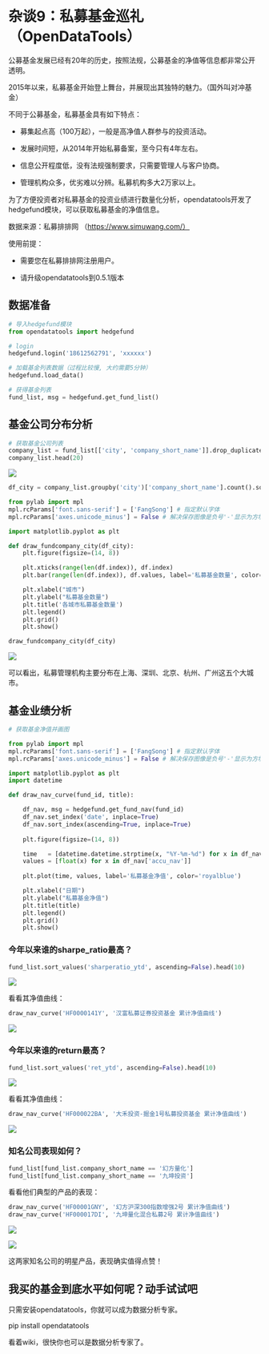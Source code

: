 # 杂谈9：私募基金巡礼（OpenDataTools）

公募基金发展已经有20年的历史，按照法规，公募基金的净值等信息都非常公开透明。

2015年以来，私募基金开始登上舞台，并展现出其独特的魅力。（国外叫对冲基金）

不同于公募基金，私募基金具有如下特点：

+ 募集起点高（100万起），一般是高净值人群参与的投资活动。

+ 发展时间短，从2014年开始私募备案，至今只有4年左右。

+ 信息公开程度低，没有法规强制要求，只需要管理人与客户协商。

+ 管理机构众多，优劣难以分辨。私募机构多大2万家以上。

为了方便投资者对私募基金的投资业绩进行数量化分析，opendatatools开发了hedgefund模块，可以获取私募基金的净值信息。

数据来源：私募排排网 （https://www.simuwang.com/）

使用前提：

+ 需要您在私募排排网注册用户。

+ 请升级opendatatools到0.5.1版本

## 数据准备

```python
# 导入hedgefund模块
from opendatatools import hedgefund

# login
hedgefund.login('18612562791', 'xxxxxx')

# 加载基金列表数据（过程比较慢, 大约需要5分钟）
hedgefund.load_data()

# 获得基金列表
fund_list, msg = hedgefund.get_fund_list()
```


## 基金公司分布分析

```python
# 获取基金公司列表
company_list = fund_list[['city', 'company_short_name']].drop_duplicates()
company_list.head(20)
```

![](https://raw.githubusercontent.com/PKUJohnson/LearnJaqsByExample/master/image/opendatatools/hedgefund/fundcompany_city.png)

```python
df_city = company_list.groupby('city')['company_short_name'].count().sort_values(ascending=False).head(20)

from pylab import mpl
mpl.rcParams['font.sans-serif'] = ['FangSong'] # 指定默认字体
mpl.rcParams['axes.unicode_minus'] = False # 解决保存图像是负号'-'显示为方块的问题

import matplotlib.pyplot as plt

def draw_fundcompany_city(df_city):
    plt.figure(figsize=(14, 8))

    plt.xticks(range(len(df.index)), df.index)
    plt.bar(range(len(df.index)), df.values, label='私募基金数量', color='royalblue')

    plt.xlabel("城市")
    plt.ylabel("私募基金数量")
    plt.title('各城市私募基金数量')
    plt.legend()
    plt.grid()
    plt.show()

draw_fundcompany_city(df_city)
```

![](https://raw.githubusercontent.com/PKUJohnson/LearnJaqsByExample/master/image/opendatatools/hedgefund/fundcompany_city_bar.png)

可以看出，私募管理机构主要分布在上海、深圳、北京、杭州、广州这五个大城市。

## 基金业绩分析

```python
# 获取基金净值并画图

from pylab import mpl
mpl.rcParams['font.sans-serif'] = ['FangSong'] # 指定默认字体
mpl.rcParams['axes.unicode_minus'] = False # 解决保存图像是负号'-'显示为方块的问题

import matplotlib.pyplot as plt
import datetime

def draw_nav_curve(fund_id, title):

    df_nav, msg = hedgefund.get_fund_nav(fund_id)
    df_nav.set_index('date', inplace=True)
    df_nav.sort_index(ascending=True, inplace=True)
    
    plt.figure(figsize=(14, 8))

    time   = [datetime.datetime.strptime(x, "%Y-%m-%d") for x in df_nav.index]
    values = [float(x) for x in df_nav['accu_nav']] 
    
    plt.plot(time, values, label='私募基金净值', color='royalblue')

    plt.xlabel("日期")
    plt.ylabel("私募基金净值")
    plt.title(title)
    plt.legend()
    plt.grid()
    plt.show()
```

### 今年以来谁的sharpe_ratio最高？

```python
fund_list.sort_values('sharperatio_ytd', ascending=False).head(10)
```

![](https://raw.githubusercontent.com/PKUJohnson/LearnJaqsByExample/master/image/opendatatools/hedgefund/sharpe_ratio_rank.png)


看看其净值曲线：
```python
draw_nav_curve('HF0000141Y', '汉富私募证券投资基金 累计净值曲线')
```

![](https://raw.githubusercontent.com/PKUJohnson/LearnJaqsByExample/master/image/opendatatools/hedgefund/nav_HF0000141Y.png)

### 今年以来谁的return最高？

```python
fund_list.sort_values('ret_ytd', ascending=False).head(10)
```

![](https://raw.githubusercontent.com/PKUJohnson/LearnJaqsByExample/master/image/opendatatools/hedgefund/return_rank.png)

看看其净值曲线：
```python
draw_nav_curve('HF000022BA', '大禾投资-掘金1号私募投资基金 累计净值曲线')
```

![](https://raw.githubusercontent.com/PKUJohnson/LearnJaqsByExample/master/image/opendatatools/hedgefund/nav_HF000022BA.png)

### 知名公司表现如何？

```python
fund_list[fund_list.company_short_name == '幻方量化']
fund_list[fund_list.company_short_name == '九坤投资']
```

看看他们典型的产品的表现：
```python
draw_nav_curve('HF00001GNY', '幻方沪深300指数增强2号 累计净值曲线')
draw_nav_curve('HF000017DI', '九坤量化混合私募2号 累计净值曲线')
```

![](https://raw.githubusercontent.com/PKUJohnson/LearnJaqsByExample/master/image/opendatatools/hedgefund/nav_HF00001GNY.png)

![](https://raw.githubusercontent.com/PKUJohnson/LearnJaqsByExample/master/image/opendatatools/hedgefund/nav_HF000017DI.png)

这两家知名公司的明星产品，表现确实值得点赞！


## 我买的基金到底水平如何呢？动手试试吧

只需安装opendatatools，你就可以成为数据分析专家。

pip install opendatatools

看着wiki，很快你也可以是数据分析专家了。
